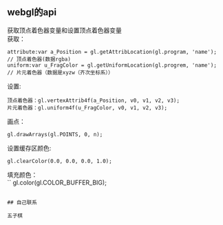 <!--
 * @Author: xiuquanxu
 * @Company: kaochong
 * @Date: 2021-01-11 11:46:47
 * @LastEditors: xiuquanxu
 * @LastEditTime: 2021-01-14 19:50:23
-->
## webgl的api  
获取顶点着色器变量和设置顶点着色器变量  
获取：  
```
attribute:var a_Position = gl.getAttribLocation(gl.program, 'name'); // 顶点着色器(数据rgba)
uniform:var u_FragColor = gl.getUniformLocation(gl.progrem, 'name'); // 片元着色器（数据是xyzw（齐次坐标系））
```

设置:  
```
顶点着色器：gl.vertexAttrib4f(a_Position, v0, v1, v2, v3);
片元着色器：gl.uniform4f(u_FragColor, v0, v1, v2, v3);
```

画点：  
```
gl.drawArrays(gl.POINTS, 0, n);
```  

设置缓存区颜色:  
```
gl.clearColor(0.0, 0.0, 0.0, 1.0);
```  

填充颜色：  
``
gl.color(gl.COLOR_BUFFER_BIG);
```

## 自己联系  

五子棋